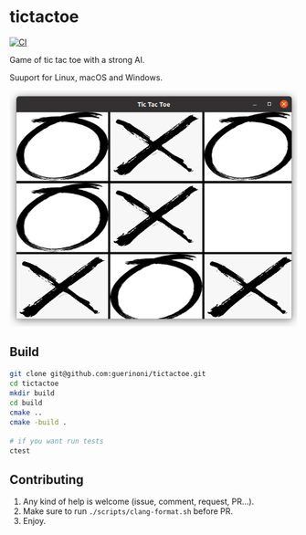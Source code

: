 # tictactoe

[![CI](https://github.com/guerinoni/tictactoe/actions/workflows/CI.yml/badge.svg)](https://github.com/guerinoni/tictactoe/actions/workflows/CI.yml)

Game of tic tac toe with a strong AI.

Suuport for Linux, macOS and Windows.

![](./docs/screenshot.png)

## Build

```bash
git clone git@github.com:guerinoni/tictactoe.git
cd tictactoe
mkdir build
cd build
cmake ..
cmake -build .

# if you want run tests
ctest
```


## Contributing

1. Any kind of help is welcome (issue, comment, request, PR...).
2. Make sure to run `./scripts/clang-format.sh` before PR.
3. Enjoy.